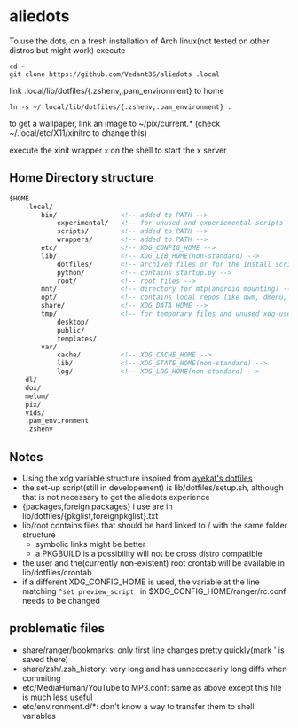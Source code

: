 # aliedots

To use the dots, on a fresh installation of Arch linux(not tested on other distros but might work) execute
```
cd ~
git clone https://github.com/Vedant36/aliedots .local
```
link .local/lib/dotfiles/{.zshenv,.pam_environment} to home
```
ln -s ~/.local/lib/dotfiles/{.zshenv,.pam_environment} .
```
to get a wallpaper, link an image to ~/pix/current.* (check ~/.local/etc/X11/xinitrc to change this)

execute the xinit wrapper `x` on the shell to start the x server

## Home Directory structure

```markdown
$HOME
	.local/
		bin/                <!-- added to PATH -->
			experimental/   <!-- for unused and experiemental scripts -->
			scripts/        <!-- added to PATH -->
			wrappers/       <!-- added to PATH -->
		etc/                <!-- XDG_CONFIG_HOME -->
		lib/                <!-- XDG_LIB_HOME(non-standard) -->
			dotfiles/       <!-- archived files or for the install script -->
			python/         <!-- contains startup.py -->
			root/           <!-- root files -->
		mnt/                <!-- directory for mtp(android mounting) -->
		opt/                <!-- contains local repos like dwm, dmenu, etc -->
		share/              <!-- XDG_DATA_HOME -->
		tmp/                <!-- for temporary files and unused xdg-user-dirs(etc/user-dirs.dirs) -->
			desktop/
			public/
			templates/
		var/
			cache/          <!-- XDG_CACHE_HOME -->
			lib/            <!-- XDG_STATE_HOME(non-standard) -->
			log/            <!-- XDG_LOG_HOME(non-standard) -->
	dl/
	dox/
	melum/
	pix/
	vids/
	.pam_environment
	.zshenv
```

## Notes
- Using the xdg variable structure inspired from [ayekat's dotfiles](https://github.com/ayekat/dotfiles)
- the set-up script(still in developement) is lib/dotfiles/setup.sh, although that is not necessary to get the aliedots experience
- {packages,foreign packages} i use are in lib/dotfiles/{pkglist,foreignpkglist}.txt
- lib/root contains files that should be hard linked to / with the same folder structure
    * symbolic links might be better
    * a PKGBUILD is a possibility will not be cross distro compatible
- the user and the(currently non-existent) root crontab will be available in lib/dotfiles/crontab
- if a different XDG_CONFIG_HOME is used, the variable at the line matching `^set preview_script ` in $XDG_CONFIG_HOME/ranger/rc.conf needs to be changed

## problematic files
- share/ranger/bookmarks: only first line changes pretty quickly(mark ' is saved there)
- share/zsh/.zsh_history: very long and has unneccesarily long diffs when commiting
- etc/MediaHuman/YouTube to MP3.conf: same as above except this file is much less useful
- etc/environment.d/*: don't know a way to transfer them to shell variables
